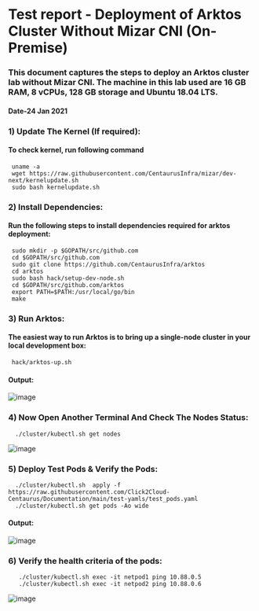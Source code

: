 # Test report - Deployment of Arktos Cluster Without Mizar CNI (On-Premise) 

### This document captures the steps to deploy an Arktos cluster lab without Mizar CNI. The machine in this lab used are 16 GB RAM, 8 vCPUs, 128 GB storage and Ubuntu 18.04 LTS. 

#### Date-24 Jan 2021 

### 1) Update The Kernel (If required):
#### To check kernel, run following command
     uname -a            
     wget https://raw.githubusercontent.com/CentaurusInfra/mizar/dev-next/kernelupdate.sh
     sudo bash kernelupdate.sh
     
### 2) Install Dependencies:
#### Run the following steps to install dependencies required for arktos deployment:    
     sudo mkdir -p $GOPATH/src/github.com  
     cd $GOPATH/src/github.com  
     sudo git clone https://github.com/CentaurusInfra/arktos  
     cd arktos  
     sudo bash hack/setup-dev-node.sh 
     cd $GOPATH/src/github.com/arktos  
     export PATH=$PATH:/usr/local/go/bin
     make  

### 3) Run Arktos:
#### The easiest way to run Arktos is to bring up a single-node cluster in your local development box:
     hack/arktos-up.sh   
     
#### Output:

![image](https://user-images.githubusercontent.com/95343388/150755619-528e174a-f644-4a6a-b642-4837bf1f2e4f.png)

### 4) Now Open Another Terminal And Check The Nodes Status:
      ./cluster/kubectl.sh get nodes 
      
![image](https://user-images.githubusercontent.com/95343388/150756108-feb95fce-1593-4119-a822-f914728cd28b.png)

      
### 5) Deploy Test Pods & Verify the Pods:
      ./cluster/kubectl.sh  apply -f   https://raw.githubusercontent.com/Click2Cloud-Centaurus/Documentation/main/test-yamls/test_pods.yaml
      ./cluster/kubectl.sh get pods -Ao wide
      
#### Output:
      
![image](https://user-images.githubusercontent.com/95343388/150756631-2e86552d-36a2-4a34-a90f-2d28d58a70d3.png)

### 6) Verify the health criteria of the pods:
       ./cluster/kubectl.sh exec -it netpod1 ping 10.88.0.5  
       ./cluster/kubectl.sh exec -it netpod2 ping 10.88.0.6
       
![image](https://user-images.githubusercontent.com/95343388/150756937-062de211-2332-446e-a3d2-b0bf3b2aca94.png)


      
      


